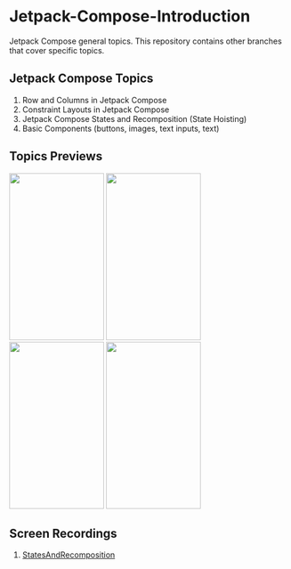 # Jetpack-Compose-Introduction
Jetpack Compose general topics. This repository contains other branches that cover specific topics.

## Jetpack Compose Topics
1. Row and Columns in Jetpack Compose
2. Constraint Layouts in Jetpack Compose 
3. Jetpack Compose States and Recomposition (State Hoisting)
4. Basic Components (buttons, images, text inputs, text)

## Topics Previews
<p float="left">
  <img src="https://i.postimg.cc/3wM5FSs1/constraints.png" 
  width="170" 
  height="300" />
  <img src="https://i.postimg.cc/QdKZ5GyV/row-columns.png" 
  width="170" 
  height="300" />
  <img src="https://i.postimg.cc/HLpGNcL8/states-recomposition.png" 
  width="170" 
  height="300" />
  <img src="https://i.postimg.cc/c4KdGLch/basic-components.png" 
  width="170" 
  height="300" />
</p>

## Screen Recordings
1. [StatesAndRecomposition](https://user-images.githubusercontent.com/61483018/132592830-d93fb0cb-5a8f-4a00-95dc-8629c94de183.mov)





















